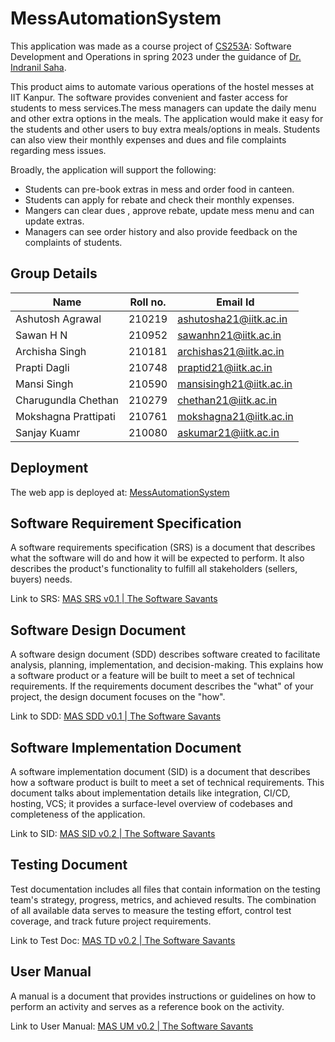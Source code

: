# MessAutomationSystem

This application was made as a course project of [CS253A](https://www.cse.iitk.ac.in/users/isaha/Courses/sdo23.shtml/): Software Development and Operations in spring 2023 under the guidance of [Dr. Indranil Saha](https://www.cse.iitk.ac.in/users/isaha/).

This product aims to automate various operations of the hostel messes at IIT Kanpur. The software provides convenient and faster access for students to mess services.The mess managers can update the daily menu and other extra options in the meals. The application would make it easy for the students and other users to buy extra meals/options in meals. Students can also view their monthly expenses and dues and file complaints regarding mess issues.

Broadly, the application will support the following:

* Students can pre-book extras in mess and order food in canteen.
* Students can apply for rebate and check their monthly expenses.
* Mangers can clear dues , approve rebate, update mess menu and can update extras.
* Managers can see order history and also provide feedback on the complaints of students.

## Group Details

| Name                | Roll no. | Email Id                |
| ------------------- | -------- | ----------------------- |
| Ashutosh Agrawal    | 210219   | ashutosha21@iitk.ac.in  |
| Sawan H N           | 210952   | sawanhn21@iitk.ac.in    |
| Archisha Singh      | 210181   | archishas21@iitk.ac.in  |
| Prapti Dagli        | 210748   | praptid21@iitk.ac.in    |
| Mansi Singh         | 210590   | mansisingh21@iitk.ac.in |
| Charugundla Chethan | 210279   | chethan21@iitk.ac.in    |
| Mokshagna Prattipati| 210761   | mokshagna21@iitk.ac.in  |
| Sanjay Kuamr        | 210080   | askumar21@iitk.ac.in    |


## Deployment

The web app is deployed at: [MessAutomationSystem](https://deploying-mas-ashu320.onrender.com/)

## Software Requirement Specification

A software requirements specification (SRS) is a document that describes what the software will do and how it will be expected to perform. It also describes the product's functionality to fulfill all stakeholders (sellers, buyers) needs.

Link to SRS: [MAS SRS v0.1 | The Software Savants](/Documents/SRSv0.1.pdf)

## Software Design Document

A software design document (SDD) describes software created to facilitate analysis, planning, implementation, and decision-making. This explains how a software product or a feature will be built to meet a set of technical requirements. If the requirements document describes the "what" of your project, the design document focuses on the "how".

Link to SDD: [MAS SDD v0.1 | The Software Savants](/Documents/SDDv0.1.pdf)

## Software Implementation Document

A software implementation document (SID) is a document that describes how a software product is built to meet a set of technical requirements. This document talks about implementation details like integration, CI/CD, hosting, VCS; it provides a surface-level overview of codebases and completeness of the application.

Link to SID: [MAS SID v0.2 | The Software Savants](/Documents/ImplementationDocumentv0.1.pdf)

## Testing Document

Test documentation includes all files that contain information on the testing team's strategy, progress, metrics, and achieved results. The combination of all available data serves to measure the testing effort, control test coverage, and track future project requirements.

Link to Test Doc: [MAS TD v0.2 | The Software Savants](/Documents/STDv0.1.pdf)

## User Manual

A manual is a document that provides instructions or guidelines on how to perform an activity and serves as a reference book on the activity.

Link to User Manual: [MAS UM v0.2 | The Software Savants](/Documents/UserManualv0.1.pdf)

